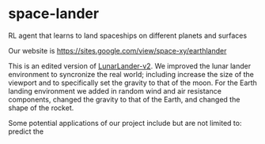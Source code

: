 # space-lander

RL agent that learns to land spaceships on different planets and surfaces

Our website is https://sites.google.com/view/space-xy/earthlander

This is an edited version of [LunarLander-v2](https://gym.openai.com/envs/LunarLander-v2/). We improved the lunar lander environment to syncronize the real world; including increase the size of the viewport and to specifically set the gravity to that of the moon. For the Earth landing environment we added in random wind and air resistance components, changed the gravity to that of the Earth, and changed the shape of the rocket.  

Some potential applications of our project include but are not limited to: predict the 
